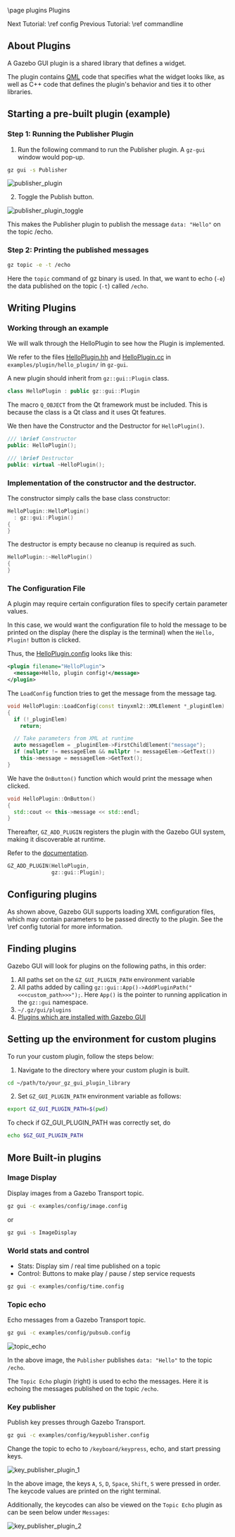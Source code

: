 \page plugins Plugins

Next Tutorial: \ref config
Previous Tutorial: \ref commandline

## About Plugins

A Gazebo GUI plugin is a shared library that defines a widget.

The plugin contains [QML](https://doc.qt.io/qt-6/qtqml-index.html) code that specifies what the widget looks like, as well as C++ code that defines the plugin's behavior and ties it to other libraries.

## Starting a pre-built plugin (example)

### Step 1: Running the Publisher Plugin

1. Run the following command to run the Publisher plugin. A `gz-gui` window would pop-up.

```sh
gz gui -s Publisher
```

![publisher_plugin](images/screenshot_plugins_tutorial_1.png)

2. Toggle the Publish button.

![publisher_plugin_toggle](images/screenshot_plugins_tutorial_2.png)

This makes the Publisher plugin to publish the message `data: "Hello"` on the topic /echo.

### Step 2: Printing the published messages

```sh
gz topic -e -t /echo
```

Here the `topic` command of gz binary is used. In that, we want to echo (`-e`) the data published on the topic (`-t`) called `/echo`.

## Writing Plugins

### Working through an example

We will walk through the HelloPlugin to see how the Plugin is implemented.

We refer to the files [HelloPlugin.hh](https://github.com/gazebosim/gz-gui/blob/main/examples/plugin/hello_plugin/HelloPlugin.hh) and [HelloPlugin.cc](https://github.com/gazebosim/gz-gui/blob/main/examples/plugin/hello_plugin/HelloPlugin.cc) in `examples/plugin/hello_plugin/` in `gz-gui`.

A new plugin should inherit from `gz::gui::Plugin` class.

```cpp
class HelloPlugin : public gz::gui::Plugin
```

The macro `Q_OBJECT` from the Qt framework must be included. This is because the class is a Qt class and it uses Qt features.

We then have the Constructor and the Destructor for `HelloPlugin()`.

```cpp
/// \brief Constructor
public: HelloPlugin();

/// \brief Destructor
public: virtual ~HelloPlugin();
```

### Implementation of the constructor and the destructor.

The constructor simply calls the base class constructor:

```cpp
HelloPlugin::HelloPlugin()
  : gz::gui::Plugin()
{
}
```

The destructor is empty because no cleanup is required as such.

```cpp
HelloPlugin::~HelloPlugin()
{
}
```

### The Configuration File

A plugin may require certain configuration files to specify certain parameter values.

In this case, we would want the configuration file to hold the message to be printed on the display (here the display is the terminal) when the `Hello, Plugin!` button is clicked.

Thus, the [HelloPlugin.config](https://github.com/gazebosim/gz-gui/blob/main/examples/plugin/hello_plugin/HelloPlugin.config) looks like this:

```xml
<plugin filename="HelloPlugin">
  <message>Hello, plugin config!</message>
</plugin>
```

The `LoadConfig` function tries to get the message from the message tag.

```cpp
void HelloPlugin::LoadConfig(const tinyxml2::XMLElement *_pluginElem)
{
  if (!_pluginElem)
    return;

  // Take parameters from XML at runtime
  auto messageElem = _pluginElem->FirstChildElement("message");
  if (nullptr != messageElem && nullptr != messageElem->GetText())
    this->message = messageElem->GetText();
}
```

We have the `OnButton()` function which would print the message when clicked.

```cpp
void HelloPlugin::OnButton()
{
  std::cout << this->message << std::endl;
}
```

Thereafter, `GZ_ADD_PLUGIN` registers the plugin with the Gazebo GUI system, making it discoverable at runtime.

Refer to the [documentation](https://gazebosim.org/api/plugin/2/gz_2plugin_2Register_8hh.html).

```cpp
GZ_ADD_PLUGIN(HelloPlugin,
              gz::gui::Plugin);
```

## Configuring plugins

As shown above, Gazebo GUI supports loading XML configuration files, which may contain
parameters to be passed directly to the plugin. See the \ref config
tutorial for more information.

## Finding plugins

Gazebo GUI will look for plugins on the following paths, in this order:

1. All paths set on the `GZ_GUI_PLUGIN_PATH` environment variable
2. All paths added by calling `gz::gui::App()->AddPluginPath("<<<custom_path>>>");`. Here `App()` is the pointer to running application in the `gz::gui` namespace.
3. `~/.gz/gui/plugins`
4. [Plugins which are installed with Gazebo GUI](https://github.com/gazebosim/gz-gui/tree/gz-gui10/src/plugins)

## Setting up the environment for custom plugins

To run your custom plugin, follow the steps below:

1. Navigate to the directory where your custom plugin is built.

```sh
cd ~/path/to/your_gz_gui_plugin_library
```

2. Set `GZ_GUI_PLUGIN_PATH` environment variable as follows:
```sh
export GZ_GUI_PLUGIN_PATH=$(pwd)
```

To check if GZ_GUI_PLUGIN_PATH was correctly set, do
```sh
echo $GZ_GUI_PLUGIN_PATH
```

## More Built-in plugins

### Image Display
Display images from a Gazebo Transport topic.

```sh
gz gui -c examples/config/image.config
```
or

```sh
gz gui -s ImageDisplay
```

### World stats and control

- Stats: Display sim / real time published on a topic
- Control: Buttons to make play / pause / step service requests

```sh
gz gui -c examples/config/time.config
```

### Topic echo

Echo messages from a Gazebo Transport topic.

```sh
gz gui -c examples/config/pubsub.config
```

![topic_echo](images/screenshot_plugins_tutorial_6.png)

In the above image, the `Publisher` publishes `data: "Hello"` to the topic `/echo`.

The `Topic Echo`  plugin (right) is used to echo the messages. Here it is echoing the messages published on the topic `/echo`.

### Key publisher

Publish key presses through Gazebo Transport.

```sh
gz gui -c examples/config/keypublisher.config
```

Change the topic to echo to `/keyboard/keypress`, echo, and start pressing keys.

![key_publisher_plugin_1](images/screenshot_plugins_tutorial_4.png)

In the above image, the keys `A`, `S`, `D`, `Space`, `Shift`, `S` were pressed in order. The keycode values are printed on the right terminal.

Additionally, the keycodes can also be viewed on the `Topic Echo` plugin as can be seen below under `Messages`:

![key_publisher_plugin_2](images/screenshot_plugins_tutorial_5.png)
